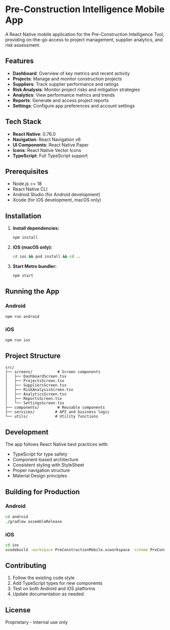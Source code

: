 # Pre-Construction Intelligence Mobile App

A React Native mobile application for the Pre-Construction Intelligence Tool, providing on-the-go access to project management, supplier analytics, and risk assessment.

## Features

- **Dashboard**: Overview of key metrics and recent activity
- **Projects**: Manage and monitor construction projects
- **Suppliers**: Track supplier performance and ratings
- **Risk Analysis**: Monitor project risks and mitigation strategies
- **Analytics**: View performance metrics and trends
- **Reports**: Generate and access project reports
- **Settings**: Configure app preferences and account settings

## Tech Stack

- **React Native**: 0.76.0
- **Navigation**: React Navigation v6
- **UI Components**: React Native Paper
- **Icons**: React Native Vector Icons
- **TypeScript**: Full TypeScript support

## Prerequisites

- Node.js >= 18
- React Native CLI
- Android Studio (for Android development)
- Xcode (for iOS development, macOS only)

## Installation

1. **Install dependencies:**
   ```bash
   npm install
   ```

2. **iOS (macOS only):**
   ```bash
   cd ios && pod install && cd ..
   ```

3. **Start Metro bundler:**
   ```bash
   npm start
   ```

## Running the App

### Android
```bash
npm run android
```

### iOS
```bash
npm run ios
```

## Project Structure

```
src/
├── screens/           # Screen components
│   ├── DashboardScreen.tsx
│   ├── ProjectsScreen.tsx
│   ├── SuppliersScreen.tsx
│   ├── RiskAnalysisScreen.tsx
│   ├── AnalyticsScreen.tsx
│   ├── ReportsScreen.tsx
│   └── SettingsScreen.tsx
├── components/        # Reusable components
├── services/         # API and business logic
└── utils/            # Utility functions
```

## Development

The app follows React Native best practices with:
- TypeScript for type safety
- Component-based architecture
- Consistent styling with StyleSheet
- Proper navigation structure
- Material Design principles

## Building for Production

### Android
```bash
cd android
./gradlew assembleRelease
```

### iOS
```bash
cd ios
xcodebuild -workspace PreConstructionMobile.xcworkspace -scheme PreConstructionMobile -configuration Release
```

## Contributing

1. Follow the existing code style
2. Add TypeScript types for new components
3. Test on both Android and iOS platforms
4. Update documentation as needed

## License

Proprietary - Internal use only
